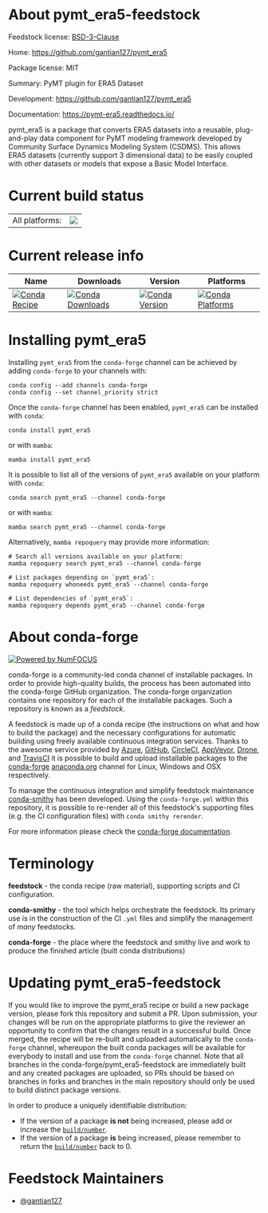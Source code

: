 About pymt_era5-feedstock
=========================

Feedstock license: [BSD-3-Clause](https://github.com/conda-forge/pymt_era5-feedstock/blob/main/LICENSE.txt)

Home: https://github.com/gantian127/pymt_era5

Package license: MIT

Summary: PyMT plugin for ERA5 Dataset

Development: https://github.com/gantian127/pymt_era5

Documentation: https://pymt-era5.readthedocs.io/

pymt_era5 is a package that converts ERA5 datasets into a reusable, plug-and-play
data component for PyMT modeling framework developed by Community Surface Dynamics
Modeling System (CSDMS). This allows ERA5 datasets (currently support 3 dimensional data)
to be easily coupled with other datasets or models that expose a Basic Model Interface.


Current build status
====================


<table><tr><td>All platforms:</td>
    <td>
      <a href="https://dev.azure.com/conda-forge/feedstock-builds/_build/latest?definitionId=18317&branchName=main">
        <img src="https://dev.azure.com/conda-forge/feedstock-builds/_apis/build/status/pymt_era5-feedstock?branchName=main">
      </a>
    </td>
  </tr>
</table>

Current release info
====================

| Name | Downloads | Version | Platforms |
| --- | --- | --- | --- |
| [![Conda Recipe](https://img.shields.io/badge/recipe-pymt_era5-green.svg)](https://anaconda.org/conda-forge/pymt_era5) | [![Conda Downloads](https://img.shields.io/conda/dn/conda-forge/pymt_era5.svg)](https://anaconda.org/conda-forge/pymt_era5) | [![Conda Version](https://img.shields.io/conda/vn/conda-forge/pymt_era5.svg)](https://anaconda.org/conda-forge/pymt_era5) | [![Conda Platforms](https://img.shields.io/conda/pn/conda-forge/pymt_era5.svg)](https://anaconda.org/conda-forge/pymt_era5) |

Installing pymt_era5
====================

Installing `pymt_era5` from the `conda-forge` channel can be achieved by adding `conda-forge` to your channels with:

```
conda config --add channels conda-forge
conda config --set channel_priority strict
```

Once the `conda-forge` channel has been enabled, `pymt_era5` can be installed with `conda`:

```
conda install pymt_era5
```

or with `mamba`:

```
mamba install pymt_era5
```

It is possible to list all of the versions of `pymt_era5` available on your platform with `conda`:

```
conda search pymt_era5 --channel conda-forge
```

or with `mamba`:

```
mamba search pymt_era5 --channel conda-forge
```

Alternatively, `mamba repoquery` may provide more information:

```
# Search all versions available on your platform:
mamba repoquery search pymt_era5 --channel conda-forge

# List packages depending on `pymt_era5`:
mamba repoquery whoneeds pymt_era5 --channel conda-forge

# List dependencies of `pymt_era5`:
mamba repoquery depends pymt_era5 --channel conda-forge
```


About conda-forge
=================

[![Powered by
NumFOCUS](https://img.shields.io/badge/powered%20by-NumFOCUS-orange.svg?style=flat&colorA=E1523D&colorB=007D8A)](https://numfocus.org)

conda-forge is a community-led conda channel of installable packages.
In order to provide high-quality builds, the process has been automated into the
conda-forge GitHub organization. The conda-forge organization contains one repository
for each of the installable packages. Such a repository is known as a *feedstock*.

A feedstock is made up of a conda recipe (the instructions on what and how to build
the package) and the necessary configurations for automatic building using freely
available continuous integration services. Thanks to the awesome service provided by
[Azure](https://azure.microsoft.com/en-us/services/devops/), [GitHub](https://github.com/),
[CircleCI](https://circleci.com/), [AppVeyor](https://www.appveyor.com/),
[Drone](https://cloud.drone.io/welcome), and [TravisCI](https://travis-ci.com/)
it is possible to build and upload installable packages to the
[conda-forge](https://anaconda.org/conda-forge) [anaconda.org](https://anaconda.org/)
channel for Linux, Windows and OSX respectively.

To manage the continuous integration and simplify feedstock maintenance
[conda-smithy](https://github.com/conda-forge/conda-smithy) has been developed.
Using the ``conda-forge.yml`` within this repository, it is possible to re-render all of
this feedstock's supporting files (e.g. the CI configuration files) with ``conda smithy rerender``.

For more information please check the [conda-forge documentation](https://conda-forge.org/docs/).

Terminology
===========

**feedstock** - the conda recipe (raw material), supporting scripts and CI configuration.

**conda-smithy** - the tool which helps orchestrate the feedstock.
                   Its primary use is in the construction of the CI ``.yml`` files
                   and simplify the management of *many* feedstocks.

**conda-forge** - the place where the feedstock and smithy live and work to
                  produce the finished article (built conda distributions)


Updating pymt_era5-feedstock
============================

If you would like to improve the pymt_era5 recipe or build a new
package version, please fork this repository and submit a PR. Upon submission,
your changes will be run on the appropriate platforms to give the reviewer an
opportunity to confirm that the changes result in a successful build. Once
merged, the recipe will be re-built and uploaded automatically to the
`conda-forge` channel, whereupon the built conda packages will be available for
everybody to install and use from the `conda-forge` channel.
Note that all branches in the conda-forge/pymt_era5-feedstock are
immediately built and any created packages are uploaded, so PRs should be based
on branches in forks and branches in the main repository should only be used to
build distinct package versions.

In order to produce a uniquely identifiable distribution:
 * If the version of a package **is not** being increased, please add or increase
   the [``build/number``](https://docs.conda.io/projects/conda-build/en/latest/resources/define-metadata.html#build-number-and-string).
 * If the version of a package **is** being increased, please remember to return
   the [``build/number``](https://docs.conda.io/projects/conda-build/en/latest/resources/define-metadata.html#build-number-and-string)
   back to 0.

Feedstock Maintainers
=====================

* [@gantian127](https://github.com/gantian127/)

